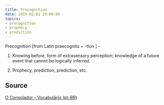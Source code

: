 ```yaml
---
title: Precognition
date: 2019-02-01 19:00:00
topics:
- precognition
- prophecy
- prediction
---
```


Precognition [from Latin praecognitu + -tion ] - 

1. Knowing before, form of extrasensory perception; knowledge of a future event 
that cannot be logically inferred. 

2. Prophecy, prediction, prediction, etc.

## Source
[O Consolador - Vocabulário (pt-BR)](http://www.oconsolador.com.br/linkfixo/vocabulario/principal.html)
